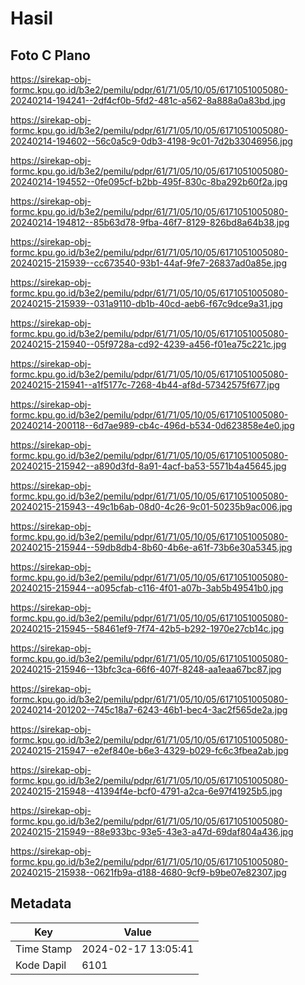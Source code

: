 # Hasil

## Foto C Plano

https://sirekap-obj-formc.kpu.go.id/b3e2/pemilu/pdpr/61/71/05/10/05/6171051005080-20240214-194241--2df4cf0b-5fd2-481c-a562-8a888a0a83bd.jpg

https://sirekap-obj-formc.kpu.go.id/b3e2/pemilu/pdpr/61/71/05/10/05/6171051005080-20240214-194602--56c0a5c9-0db3-4198-9c01-7d2b33046956.jpg

https://sirekap-obj-formc.kpu.go.id/b3e2/pemilu/pdpr/61/71/05/10/05/6171051005080-20240214-194552--0fe095cf-b2bb-495f-830c-8ba292b60f2a.jpg

https://sirekap-obj-formc.kpu.go.id/b3e2/pemilu/pdpr/61/71/05/10/05/6171051005080-20240214-194812--85b63d78-9fba-46f7-8129-826bd8a64b38.jpg

https://sirekap-obj-formc.kpu.go.id/b3e2/pemilu/pdpr/61/71/05/10/05/6171051005080-20240215-215939--cc673540-93b1-44af-9fe7-26837ad0a85e.jpg

https://sirekap-obj-formc.kpu.go.id/b3e2/pemilu/pdpr/61/71/05/10/05/6171051005080-20240215-215939--031a9110-db1b-40cd-aeb6-f67c9dce9a31.jpg

https://sirekap-obj-formc.kpu.go.id/b3e2/pemilu/pdpr/61/71/05/10/05/6171051005080-20240215-215940--05f9728a-cd92-4239-a456-f01ea75c221c.jpg

https://sirekap-obj-formc.kpu.go.id/b3e2/pemilu/pdpr/61/71/05/10/05/6171051005080-20240215-215941--a1f5177c-7268-4b44-af8d-57342575f677.jpg

https://sirekap-obj-formc.kpu.go.id/b3e2/pemilu/pdpr/61/71/05/10/05/6171051005080-20240214-200118--6d7ae989-cb4c-496d-b534-0d623858e4e0.jpg

https://sirekap-obj-formc.kpu.go.id/b3e2/pemilu/pdpr/61/71/05/10/05/6171051005080-20240215-215942--a890d3fd-8a91-4acf-ba53-5571b4a45645.jpg

https://sirekap-obj-formc.kpu.go.id/b3e2/pemilu/pdpr/61/71/05/10/05/6171051005080-20240215-215943--49c1b6ab-08d0-4c26-9c01-50235b9ac006.jpg

https://sirekap-obj-formc.kpu.go.id/b3e2/pemilu/pdpr/61/71/05/10/05/6171051005080-20240215-215944--59db8db4-8b60-4b6e-a61f-73b6e30a5345.jpg

https://sirekap-obj-formc.kpu.go.id/b3e2/pemilu/pdpr/61/71/05/10/05/6171051005080-20240215-215944--a095cfab-c116-4f01-a07b-3ab5b49541b0.jpg

https://sirekap-obj-formc.kpu.go.id/b3e2/pemilu/pdpr/61/71/05/10/05/6171051005080-20240215-215945--58461ef9-7f74-42b5-b292-1970e27cb14c.jpg

https://sirekap-obj-formc.kpu.go.id/b3e2/pemilu/pdpr/61/71/05/10/05/6171051005080-20240215-215946--13bfc3ca-66f6-407f-8248-aa1eaa67bc87.jpg

https://sirekap-obj-formc.kpu.go.id/b3e2/pemilu/pdpr/61/71/05/10/05/6171051005080-20240214-201202--745c18a7-6243-46b1-bec4-3ac2f565de2a.jpg

https://sirekap-obj-formc.kpu.go.id/b3e2/pemilu/pdpr/61/71/05/10/05/6171051005080-20240215-215947--e2ef840e-b6e3-4329-b029-fc6c3fbea2ab.jpg

https://sirekap-obj-formc.kpu.go.id/b3e2/pemilu/pdpr/61/71/05/10/05/6171051005080-20240215-215948--41394f4e-bcf0-4791-a2ca-6e97f41925b5.jpg

https://sirekap-obj-formc.kpu.go.id/b3e2/pemilu/pdpr/61/71/05/10/05/6171051005080-20240215-215949--88e933bc-93e5-43e3-a47d-69daf804a436.jpg

https://sirekap-obj-formc.kpu.go.id/b3e2/pemilu/pdpr/61/71/05/10/05/6171051005080-20240215-215938--0621fb9a-d188-4680-9cf9-b9be07e82307.jpg


## Metadata

| Key        | Value               |
| ---------- | ------------------- |
| Time Stamp | 2024-02-17 13:05:41 |
| Kode Dapil | 6101                |



